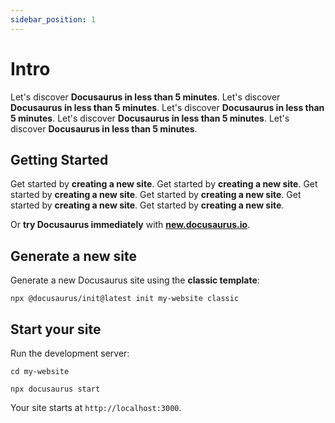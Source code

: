 ```yaml
---
sidebar_position: 1
---
```


# Intro

Let's discover **Docusaurus in less than 5 minutes**.
Let's discover **Docusaurus in less than 5 minutes**.
Let's discover **Docusaurus in less than 5 minutes**.
Let's discover **Docusaurus in less than 5 minutes**.
Let's discover **Docusaurus in less than 5 minutes**.

## Getting Started

Get started by **creating a new site**.
Get started by **creating a new site**.
Get started by **creating a new site**.
Get started by **creating a new site**.
Get started by **creating a new site**.
Get started by **creating a new site**.

Or **try Docusaurus immediately** with **[new.docusaurus.io](https://new.docusaurus.io)**.

## Generate a new site

Generate a new Docusaurus site using the **classic template**:

```shell
npx @docusaurus/init@latest init my-website classic
```

## Start your site

Run the development server:

```shell
cd my-website

npx docusaurus start
```

Your site starts at `http://localhost:3000`.
